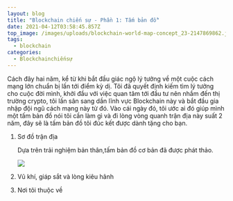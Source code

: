 ```yaml
---
layout: blog
title: "Blockchain chiến sự - Phần 1: Tấm bản đồ"
date: 2021-04-12T03:58:45.857Z
top_image: /images/uploads/blockchain-world-map-concept_23-2147869862.jpg
tags:
  - blockchain
categories:
  - Blockchainchiếnsự
---
```

Cách đây hai năm, kể từ khi bắt đầu giác ngộ lý tưởng về một cuộc cách mạng lớn chuẩn bị lấn tới điểm kỳ dị. Tôi đã quyết định kiếm tìm lý tưởng cho cuộc đời mình, khởi đầu với việc quan tâm tới đầu tư nên nhắm đến thị trường crypto, tôi lấn sân sang dần lĩnh vực Blockchain này và bắt đầu gia nhập đội ngũ cách mạng này từ đó. Vào cái ngày đó, tôi ước ai đó giúp mình một tấm bản đồ nói tôi cần làm gì và đi lòng vòng quanh trận địa này suất 2 năm, đây sẽ là tấm bản đồ tôi đúc kết được dành tặng cho bạn.

1. Sơ đồ trận địa

   Dựa trên trải nghiệm bản thân,tấm bản đồ cơ bản đã được phát thảo.

   ![](/images/uploads/blockchain-map.png)
2. Vũ khí, giáp sắt và lòng kiêu hãnh
3. Nơi tôi thuộc về